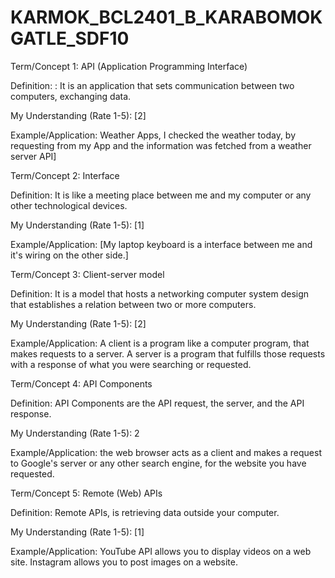 # KARMOK_BCL2401_B_KARABOMOKGATLE_SDF10

Term/Concept 1: API (Application Programming Interface)

Definition: :   It is an application that sets communication between two computers, exchanging data.  

My Understanding (Rate 1-5): [2]  

Example/Application:  Weather Apps, I checked the weather today, by requesting from my App and the information was fetched from a weather server API]


Term/Concept 2: Interface

Definition: It is like a meeting place between me and my computer or any other technological devices.

My Understanding (Rate 1-5): [1]

Example/Application: [My laptop keyboard is a interface between me and it's wiring on the other side.]

 

Term/Concept 3: Client-server model

Definition: It is a model that hosts a networking computer system design that establishes a relation between two or more computers.

My Understanding (Rate 1-5): [2]  

Example/Application: A client is a program like a computer program, that makes requests to a server. A server is a program that fulfills those requests with a response of what you were searching or requested.

 

Term/Concept 4: API Components

Definition: API Components are the API request, the server, and the API response.

My Understanding (Rate 1-5): 2

Example/Application: the web browser acts as a client and makes a request to Google's server or any other search engine, for the website you have requested.

 

Term/Concept 5: Remote (Web) APIs

Definition: Remote APIs, is retrieving data outside your computer.

My Understanding (Rate 1-5): [1]

Example/Application: YouTube API allows you to display videos on a web site. Instagram allows you to post images on a website.
